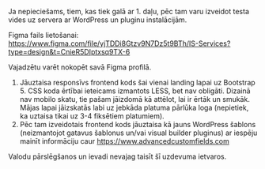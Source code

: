 Ja nepieciešams, tiem, kas tiek galā ar 1. daļu, pēc tam varu izveidot testa vides uz servera ar WordPress un pluginu instalācijām.

Figma fails lietošanai: https://www.figma.com/file/yjTDDi8Gtzv9N7Dz5t9BTh/IS-Services?type=design&t=CnieR5DIptxsq9TX-6

Vajadzētu varēt nokopēt savā Figma profilā.

1. Jāuztaisa responsīvs frontend kods šai vienai landing lapai uz Bootstrap 5. CSS koda ērtībai ieteicams izmantots LESS, bet nav obligāti.
   Dizainā nav mobilo skatu, tie pašam jāizdomā kā attēlot, lai ir ērtāk un smukāk. Mājas lapai jāizskatās labi uz jebkāda platuma pārlūka loga (nepietiek, ka uztaisa tikai uz 3-4 fiksētiem platumiem).
1. Pēc tam izveidotais frontend kods jāuztaisa kā jauns WordPress šablons (neizmantojot gatavus šablonus un/vai visual builder pluginus) ar iespēju mainīt informāciju caur https://www.advancedcustomfields.com

Valodu pārslēgšanos un ievadi nevajag taisīt šī uzdevuma ietvaros.
